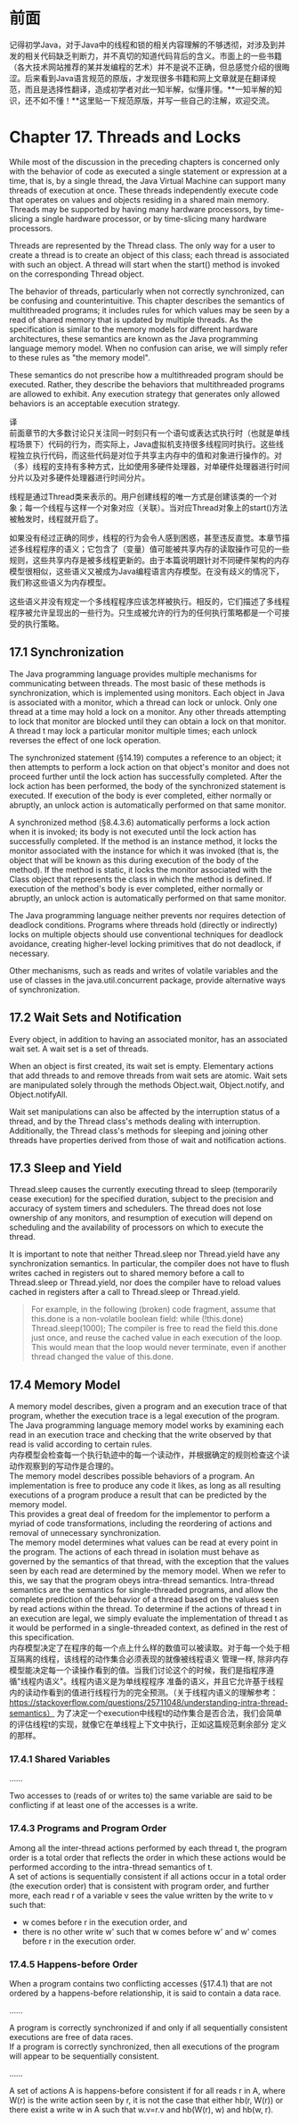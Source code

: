 # 前面
记得初学Java，对于Java中的线程和锁的相关内容理解的不够透彻，对涉及到并发的相关代码缺乏判断力，并不真切的知道代码背后的含义。市面上的一些书籍（各大技术网站推荐的某并发编程的艺术）并不是说不正确，但总感觉介绍的很晦涩。后来看到Java语言规范的原版，才发现很多书籍和网上文章就是在翻译规范，而且是选择性翻译，造成初学者对此一知半解，似懂非懂。**一知半解的知识，还不如不懂！**这里贴一下规范原版，并写一些自己的注解，欢迎交流。
# Chapter 17. Threads and Locks
While most of the discussion in the preceding chapters is concerned only with the behavior of code as executed a single statement or expression at a time, that is, by a single thread, the Java Virtual Machine can support many threads of execution at once. These threads independently execute code that operates on values and objects residing in a shared main memory. Threads may be supported by having many hardware processors, by time-slicing a single hardware processor, or by time-slicing many hardware processors.

Threads are represented by the Thread class. The only way for a user to create a thread is to create an object of this class; each thread is associated with such an object. A thread will start when the start() method is invoked on the corresponding Thread object.

The behavior of threads, particularly when not correctly synchronized, can be confusing and counterintuitive. This chapter describes the semantics of multithreaded programs; it includes rules for which values may be seen by a read of shared memory that is updated by multiple threads. As the specification is similar to the memory models for different hardware architectures, these semantics are known as the Java programming language memory model. When no confusion can arise, we will simply refer to these rules as "the memory model".

These semantics do not prescribe how a multithreaded program should be executed. Rather, they describe the behaviors that multithreaded programs are allowed to exhibit. Any execution strategy that generates only allowed behaviors is an acceptable execution strategy.

译     
前面章节的大多数讨论只关注同一时刻只有一个语句或表达式执行时（也就是单线程场景下）代码的行为，而实际上，Java虚拟机支持很多线程同时执行。这些线程独立执行代码，而这些代码是对位于共享主内存中的值和对象进行操作的。对（多）线程的支持有多种方式，比如使用多硬件处理器，对单硬件处理器进行时间分片以及对多硬件处理器进行时间分片。  

线程是通过Thread类来表示的。用户创建线程的唯一方式是创建该类的一个对象；每一个线程与这样一个对象对应（关联）。当对应Thread对象上的start()方法被触发时，线程就开启了。    

如果没有经过正确的同步，线程的行为会令人感到困惑，甚至违反直觉。本章节描述多线程程序的语义；它包含了（变量）值可能被共享内存的读取操作可见的一些规则，这些共享内存是被多线程更新的。由于本篇说明跟针对不同硬件架构的内存模型很相似，这些语义又被成为Java编程语言内存模型。在没有歧义的情况下，我们称这些语义为内存模型。

这些语义并没有规定一个多线程程序应该怎样被执行。相反的，它们描述了多线程程序被允许呈现出的一些行为。只生成被允许的行为的任何执行策略都是一个可接受的执行策略。

## 17.1 Synchronization
The Java programming language provides multiple mechanisms for communicating between threads. The most basic of these methods is synchronization, which is implemented using monitors. Each object in Java is associated with a monitor, which a thread can lock or unlock. Only one thread at a time may hold a lock on a monitor. Any other threads attempting to lock that monitor are blocked until they can obtain a lock on that monitor. A thread t may lock a particular monitor multiple times; each unlock reverses the effect of one lock operation.

The synchronized statement (§14.19) computes a reference to an object; it then attempts to perform a lock action on that object's monitor and does not proceed further until the lock action has successfully completed. After the lock action has been performed, the body of the synchronized statement is executed. If execution of the body is ever completed, either normally or abruptly, an unlock action is automatically performed on that same monitor.

A synchronized method (§8.4.3.6) automatically performs a lock action when it is invoked; its body is not executed until the lock action has successfully completed. If the method is an instance method, it locks the monitor associated with the instance for which it was invoked (that is, the object that will be known as this during execution of the body of the method). If the method is static, it locks the monitor associated with the Class object that represents the class in which the method is defined. If execution of the method's body is ever completed, either normally or abruptly, an unlock action is automatically performed on that same monitor.

The Java programming language neither prevents nor requires detection of deadlock conditions. Programs where threads hold (directly or indirectly) locks on multiple objects should use conventional techniques for deadlock avoidance, creating higher-level locking primitives that do not deadlock, if necessary.

Other mechanisms, such as reads and writes of volatile variables and the use of classes in the java.util.concurrent package, provide alternative ways of synchronization.

## 17.2  Wait Sets and Notification
Every object, in addition to having an associated monitor, has an associated wait set. A wait set is a set of threads.

When an object is first created, its wait set is empty. Elementary actions that add threads to and remove threads from wait sets are atomic. Wait sets are manipulated solely through the methods Object.wait, Object.notify, and Object.notifyAll.

Wait set manipulations can also be affected by the interruption status of a thread, and by the Thread class's methods dealing with interruption. Additionally, the Thread class's methods for sleeping and joining other threads have properties derived from those of wait and notification actions.

## 17.3 Sleep and Yield
Thread.sleep causes the currently executing thread to sleep (temporarily cease execution) for the specified duration, subject to the precision and accuracy of system timers and schedulers. The thread does not lose ownership of any monitors, and resumption of execution will depend on scheduling and the availability of processors on which to execute the thread.

It is important to note that neither Thread.sleep nor Thread.yield have any synchronization semantics. In particular, the compiler does not have to flush writes cached in registers out to shared memory before a call to Thread.sleep or Thread.yield, nor does the compiler have to reload values cached in registers after a call to Thread.sleep or Thread.yield.

> For example, in the following (broken) code fragment, assume that this.done is a non-volatile boolean field:
>     while (!this.done)
>       Thread.sleep(1000);
> The compiler is free to read the field this.done just once, and reuse the cached value in each execution of the loop. This would mean that the loop would never terminate, even if another thread changed the value of this.done.

## 17.4 Memory Model
A memory model describes, given a program and an execution trace of that program, whether the execution trace
is a legal execution of the program. The Java programming language memory model works by examining each read
in an execution trace and checking that the write observed by that read is valid according to certain rules.  
内存模型会检查每一个执行轨迹中的每一个读动作，并根据确定的规则检查这个读动作观察到的写动作是合理的。  
The memory model describes possible behaviors of a program. An implementation is free to produce any code it
likes, as long as all resulting executions of a program produce a result that can be predicted by the memory
model.  
This provides a great deal of freedom for the implementor to perform a myriad of code transformations, including
the reordering of actions and removal of unnecessary synchronization.  
The memory model determines what values can be read at every point in the program. The actions of each thread
in isolation must behave as governed by the semantics of that thread, with the exception that the values seen
by each read are determined by the memory model. When we refer to this, we say that the program obeys intra-thread
semantics. Intra-thread semantics are the semantics for single-threaded programs, and allow the complete prediction
of the behavior of a thread based on the values seen by read actions within the thread. To determine if the
actions of thread t in an execution are legal, we simply evaluate the implementation of thread t as it would
be performed in a single-threaded context, as defined in the rest of this specification.  
内存模型决定了在程序的每一个点上什么样的数值可以被读取。对于每一个处于相互隔离的线程，该线程的动作集合必须表现的就像被线程语义
管理一样, 除非内存模型能决定每一个读操作看到的值。当我们讨论这个的时候，我们是指程序遵循"线程内语义"。线程内语义是为单线程程序
准备的语义，并且它允许基于线程内的读动作看到的值进行线程行为的完全预测。（关于线程内语义的理解参考：https://stackoverflow.com/questions/25711048/understanding-intra-thread-semantics）
为了决定一个execution中线程t的动作集合是否合法，我们会简单的评估线程t的实现，就像它在单线程上下文中执行，正如这篇规范剩余部分
定义的那样。  

### 17.4.1 Shared Variables  

......  
  
Two accesses to (reads of or writes to) the same variable are said to be conflicting if at least one of the accesses is a write.

### 17.4.3 Programs and Program Order
Among all the inter-thread actions performed by each thread t, the program order is a total order that reflects
the order in which these actions would be performed according to the intra-thread semantics of t.  
A set of actions is sequentially consistent if all actions occur in a total order (the execution order) that is
consistent with program order, and further more, each read r of a variable v sees the value written by the write
to v such that:  
- w comes before r in the execution order, and
- there is no other write w' such that w comes before w' and w' comes before r in the execution order.  

### 17.4.5 Happens-before Order
When a program contains two conflicting accesses (§17.4.1) that are not ordered by a happens-before relationship, it is said to contain a data race.  
  
......  
  
A program is correctly synchronized if and only if all sequentially consistent executions are free of data races.  
If a program is correctly synchronized, then all executions of the program will appear to be sequentially consistent.  
  
......  
  
A set of actions A is happens-before consistent if for all reads r in A, where W(r) is the write action seen by
r, it is not the case that either hb(r, W(r)) or there exist a write w in A such that w.v=r.v and hb(W(r), w)
and hb(w, r).  
